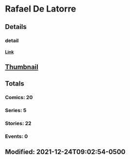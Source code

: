 # Rafael De Latorre 
## Details
### detail
#### [Link](http://marvel.com/comics/creators/14166/rafael_de_latorre?utm_campaign=apiRef&utm_source=225578a89fc76f3d20fbffda5d17a88d)
## [Thumbnail](http://i.annihil.us/u/prod/marvel/i/mg/b/40/image_not_available.jpg)
## Totals
### Comics: 20
### Series: 5
### Stories: 22
### Events: 0
## Modified: 2021-12-24T09:02:54-0500